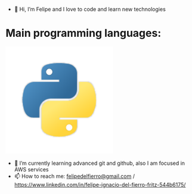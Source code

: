 - 👋 Hi, I’m Felipe and I love to code and learn new technologies
# Main programming languages:
<img src="https://raw.githubusercontent.com/github/explore/80688e429a7d4ef2fca1e82350fe8e3517d3494d/topics/python/python.png"/>

- 🌱 I’m currently learning advanced git and github, also I am focused in AWS services
- 📫 How to reach me: felipedelfierro@gmail.com / https://www.linkedin.com/in/felipe-ignacio-del-fierro-fritz-544b6175/

